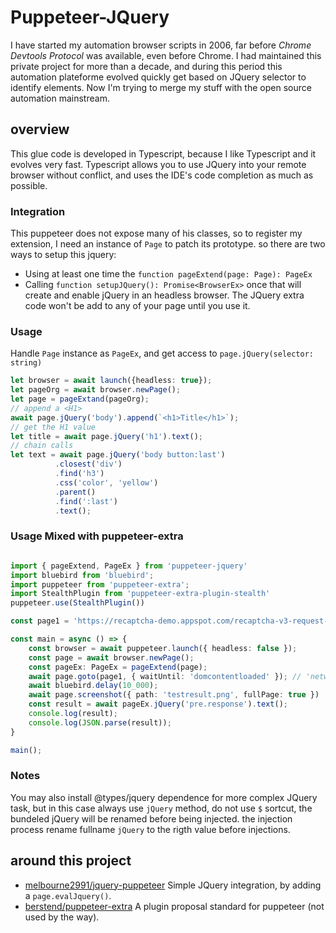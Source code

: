# Puppeteer-JQuery

I have started my automation browser scripts in 2006, far before *Chrome Devtools Protocol* was available, even before Chrome.
I had maintained this private project for more than a decade, and during this period this automation plateforme evolved quickly get based on JQuery selector to identify elements.
Now I'm trying to merge my stuff with the open source automation mainstream.

## overview

This glue code is developed in Typescript, because I like Typescript and it evolves very fast.
Typescript allows you to use JQuery into your remote browser without conflict, and uses the IDE's code completion as much as possible.

### Integration 

This puppeteer does not expose many of his classes, so to register my extension, I need an instance of `Page` to patch its prototype.
so there are two ways to setup this jquery:
* Using at least one time the `function pageExtend(page: Page): PageEx`
* Calling `function setupJQuery(): Promise<BrowserEx>` once that will create and enable jQuery in an headless browser.
The JQuery extra code won't be add to any of your page until you use it.

### Usage

Handle `Page` instance as `PageEx`, and get access to `page.jQuery(selector: string)`

```Typescript
let browser = await launch({headless: true});
let pageOrg = await browser.newPage();
let page = pageExtand(pageOrg);
// append a <H1>
await page.jQuery('body').append(`<h1>Title</h1>`);
// get the H1 value
let title = await page.jQuery('h1').text();
// chain calls
let text = await page.jQuery('body button:last')
          .closest('div')
          .find('h3')
          .css('color', 'yellow')
          .parent()
          .find(':last')
          .text();
```


### Usage Mixed with puppeteer-extra

```Typescript

import { pageExtend, PageEx } from 'puppeteer-jquery'
import bluebird from 'bluebird';
import puppeteer from 'puppeteer-extra';
import StealthPlugin from 'puppeteer-extra-plugin-stealth'
puppeteer.use(StealthPlugin())

const page1 = 'https://recaptcha-demo.appspot.com/recaptcha-v3-request-scores.php';

const main = async () => {
    const browser = await puppeteer.launch({ headless: false });
    const page = await browser.newPage();
    const pageEx: PageEx = pageExtend(page);
    await page.goto(page1, { waitUntil: 'domcontentloaded' }); // 'networkidle0'
    await bluebird.delay(10_000);
    await page.screenshot({ path: 'testresult.png', fullPage: true })
    const result = await pageEx.jQuery('pre.response').text();
    console.log(result);
    console.log(JSON.parse(result));
}

main();

```

### Notes

You may also install @types/jquery dependence for more complex JQuery task, but in this case always use `jQuery` method, do not use `$` sortcut, the bundeled jQuery will be renamed before being injected. the injection process rename fullname `jQuery` to the rigth value before injections.

## around this project

* [melbourne2991/jquery-puppeteer](https://github.com/melbourne2991/jquery-puppeteer) Simple JQuery integration, by adding a `page.evalJquery()`.
* [berstend/puppeteer-extra](https://github.com/berstend/puppeteer-extra) A plugin proposal standard for puppeteer (not used by the way).
